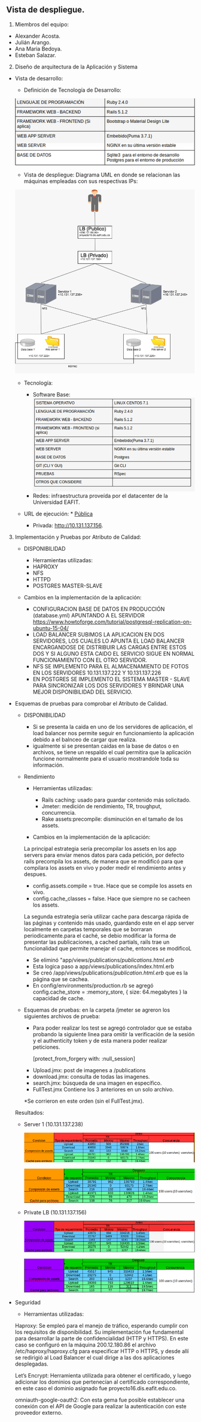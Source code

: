 ## Vista de despliegue.

1. Miembros del equipo:

  * Alexander Acosta.
  * Julián Arango.
  * Ana Maria Bedoya.
  * Esteban Salazar.

2. Diseño	de	arquitectura	de	la	Aplicación	y	Sistema
  *  Vista	de	desarrollo:

      * Definición	de	Tecnología	de	Desarrollo:

      ![Tech](/Documentos/images/devTech.png)

      *  Vista	de	despliegue:
        Diagrama UML en donde se relacionan las máquinas empleadas con sus respectivas IPs:

      ![](/Documentos/images/uml.jpeg)
      * Tecnología:
          * Software Base:
          ![Software Base](/Documentos/images/baseSoft.png)
          * Redes: infraestructura proveída por el datacenter de la Universidad EAFIT.

      *  URL	de	ejecución:
      		  * [Pública](http://proyecto16.dis.eafit.edu.co/)

            * Privada: http://10.131.137.156.  

3. Implementación	y	Pruebas	por	Atributo	de	Calidad:

    * DISPONIBILIDAD
      *  Herramientas	utilizadas:
        * HAPROXY
        * NFS
        * HTTPD
        * POSTGRES MASTER-SLAVE

    * Cambios	en	la	implementación	de	la	aplicación:

      * CONFIGURACION BASE DE DATOS EN PRODUCCIÓN (database.yml) APUNTANDO A EL SERVIDOR https://www.howtoforge.com/tutorial/postgresql-replication-on-ubuntu-15-04/
      * LOAD BALANCER SUBIMOS LA APLICACION EN DOS SERVIDORES, LOS CUALES LO APUNTA EL LOAD BALANCER ENCARGANDOSE DE DISTRIBUIR LAS CARGAS ENTRE ESTOS DOS Y SI ALGUNO ESTA CAIDO EL SERVICIO SIGUE EN NORMAL FUNCIONAMIENTO CON EL OTRO SERVIDOR.
      * NFS SE IMPLEMENTO PARA EL ALMACENAMIENTO DE FOTOS EN LOS SERVIDORES 10.131.137.222 Y 10.131.137.226
      * EN POSTGRES SE IMPLEMENTO EL SISTEMA MASTER - SLAVE PARA SINCRONIZAR LOS DOS SERVIDORES Y BRINDAR UNA MEJOR DISPONIBILIDAD DEL SERVICIO.

* Esquemas	de	pruebas	para	comprobar	el	Atributo	de	Calidad.


  * DISPONIBILIDAD

      * Si se presenta la caida en uno de los servidores de aplicación, el load balancer nos permite seguir en funcionamiento la aplicación debido a el balnceo de cargar que realiza.
      * igualmente si se presentan caidas en la base de datos o en archivos, se tiene un respaldo el cual permitira que la aplicación funcione normalmente para el usuario mostrandole toda su información.


  * Rendimiento
    * Herramientas	utilizadas:
      * Rails caching: usado para guardar contenido más solicitado.
      * Jmeter: medición de rendimiento, TR, troughput, concurrencia.
      * Rake assets:precompile: disminución en el tamaño de los assets.

    * Cambios	en	la	implementación	de	la	aplicación:

     La principal estrategia sería precompilar los assets en los app servers para
     enviar menos datos para cada petición, por defecto rails precompila los assets,
     de manera que se modificó para que compilara los assets en vivo y poder medir
    el rendimiento antes y despues.

      +  config.assets.compile = true. Hace que se compile los assets en vivo.
      +  config.cache_classes = false. Hace que siempre no se cacheen los assets.

    La segunda estrategia sería utilizar cache para descarga rápida de las
    páginas y contenido más usado, guardando este en el app server localmente en
    carpetas temporales que se borraran periodicamente.para el caché, se debio modificar la forma de presentar las publicaciones, a cached partials,
    rails trae un funcionalidad que permite manejar el cache, entonces se modificoL

      + Se eliminó "app/views/publications/_publications.html.erb_
      + Esta logica paso a app/views/publications/index.html.erb
      + Se creó /app/views/publications/_publication.html.erb_ que es la página que se cachea.
      + En  config/environments/production.rb se agregó  config.cache_store = :memory_store, { size: 64.megabytes }
      la capacidad de cache.


  * Esquemas	de	pruebas: en la carpeta /jmeter se agreron los siguientes archivos de prueba:

    * Para poder realizar los test se agregó
  controlador que se estaba probando la siguiente linea
  para omitir la verificación de la sesión y el authenticity token y de esta manera poder realizar peticiones.

        [protect_from_forgery with: :null_session]

	+ Upload.jmx: post de imagenes a /publications
	+ download.jmx: consulta de todas las imagenes.
	+ search.jmx: búsqueda de una imagen en específico.
    + FullTest.jmx 	Contiene los 3 anteriores en un solo archivo.

    *Se corrieron en este orden (sin el FullTest.jmx).

  Resultados:

  * Server 1 (10.131.137.238)

    ![Server 1 antes](/Documentos/images/238Antes.png)

    ![Server 1 despues](/Documentos/images/238Despues.png)

  * Private LB (10.131.137.156)

    ![private LB antes](/Documentos/images/156Antes.png)

    ![private LB despues](/Documentos/images/156Despues.png)

* Seguridad
  * Herramientas utilizadas:

  Haproxy: Se empleó para el manejo de tráfico, esperando cumplir con los requisitos de disponibilidad. Su implementación fue fundamental para desarrollar la parte de confidencialidad (HTTP y HTTPS). En este caso se configuró en la máquina 200.12.180.86 el archivo /etc/haproxy/haproxy.cfg para especificar HTTP o HTTPS, y desde allí se redirigió al Load Balancer el cual dirige a las dos aplicaciones desplegadas.

  Let’s Encrypt: Herramienta utilizada para obtener el certificado, y luego adicionar los dominios que pertenecían al certificado correspondiente, en este caso el dominio asignado fue proyecto16.dis.eafit.edu.co.

  omniauth-google-oauth2: Con esta gema fue posible establecer una conexión con el API de Google para realizar la autenticación con este proveedor externo.
